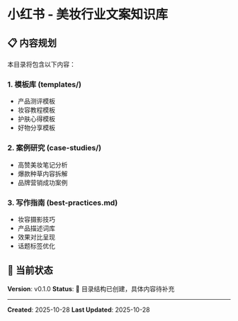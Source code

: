 # 小红书 - 美妆行业文案知识库

## 📋 内容规划

本目录将包含以下内容：

### 1. 模板库 (templates/)
- 产品测评模板
- 妆容教程模板
- 护肤心得模板
- 好物分享模板

### 2. 案例研究 (case-studies/)
- 高赞美妆笔记分析
- 爆款种草内容拆解
- 品牌营销成功案例

### 3. 写作指南 (best-practices.md)
- 妆容摄影技巧
- 产品描述词库
- 效果对比呈现
- 话题标签优化

## 🚧 当前状态

**Version**: v0.1.0
**Status**: 📁 目录结构已创建，具体内容待补充

---

**Created**: 2025-10-28
**Last Updated**: 2025-10-28
